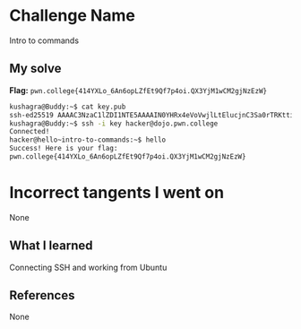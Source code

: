 # Challenge Name
Intro to commands

## My solve
**Flag:** `pwn.college{414YXLo_6An6opLZfEt9Qf7p4oi.QX3YjM1wCM2gjNzEzW}`

```bash
kushagra@Buddy:~$ cat key.pub
ssh-ed25519 AAAAC3NzaC1lZDI1NTE5AAAAIN0YHRx4eVoVwjlLtElucjnC3Sa0rTRKttiNIBQnayd7 kushagra@Buddy
kushagra@Buddy:~$ ssh -i key hacker@dojo.pwn.college
Connected!
hacker@hello~intro-to-commands:~$ hello
Success! Here is your flag:
pwn.college{414YXLo_6An6opLZfEt9Qf7p4oi.QX3YjM1wCM2gjNzEzW}
```
# Incorrect tangents I went on
None

## What I learned
Connecting SSH and working from Ubuntu

## References 
None
